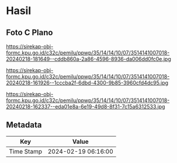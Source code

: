 # Hasil

## Foto C Plano

https://sirekap-obj-formc.kpu.go.id/c32c/pemilu/ppwp/35/14/14/10/07/3514141007018-20240218-181649--cddb860a-2a86-4596-8936-da006dd0fc0e.jpg

https://sirekap-obj-formc.kpu.go.id/c32c/pemilu/ppwp/35/14/14/10/07/3514141007018-20240218-161926--1cccba2f-6dbd-4300-9b85-3960cfd4dc95.jpg

https://sirekap-obj-formc.kpu.go.id/c32c/pemilu/ppwp/35/14/14/10/07/3514141007018-20240218-162337--eda01e8a-6e19-49d8-8f31-7c15a6312533.jpg


## Metadata

| Key        | Value               |
| ---------- | ------------------- |
| Time Stamp | 2024-02-19 06:16:00 |




